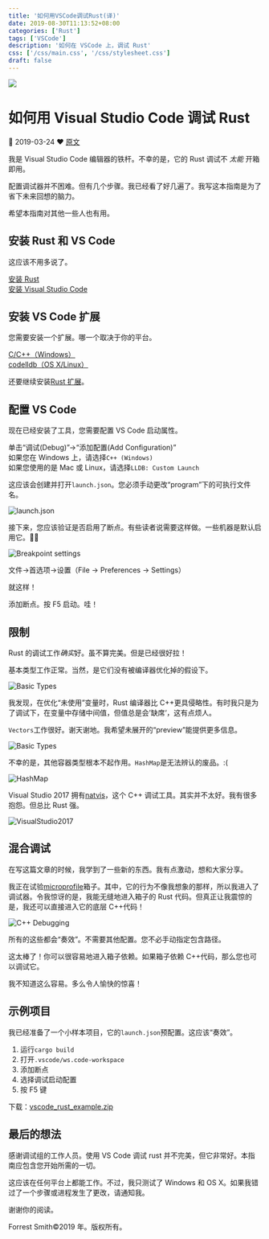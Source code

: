 ```yaml
---
title: '如何用VSCode调试Rust(译)'
date: 2019-08-30T11:13:52+08:00
categories: ['Rust']
tags: ['VSCode']
description: '如何在 VSCode 上，调试 Rust'
css: ['/css/main.css', '/css/stylesheet.css']
draft: false
---
```


![ ](https://www.forrestthewoods.com/blog/how-to-debug-rust-with-visual-studio-code/assets/img/header.png)

# 如何用 Visual Studio Code 调试 Rust

🌟 2019-03-24 ❤️ [原文][6-rs-vscode-debug]

[6-rs-vscode-debug]: https://www.forrestthewoods.com/blog/how-to-debug-rust-with-visual-studio-code/

我是 Visual Studio Code 编辑器的铁杆。不幸的是，它的 Rust 调试不 *太能* 开箱即用。

配置调试器并不困难。但有几个步骤。我已经看了好几遍了。我写这本指南是为了省下未来回想的脑力。

希望本指南对其他一些人也有用。

## 安装 Rust 和 VS Code

这应该不用多说了。

[安装 Rust](https://www.rust-lang.org/tools/install)\
[安装 Visual Studio Code](https://code.visualstudio.com/download)

## 安装 VS Code 扩展

您需要安装一个扩展。哪一个取决于你的平台。

[C/C++（Windows）](https://marketplace.visualstudio.com/items?itemName=ms-vscode.cpptools)\
[codelldb（OS X/Linux）](https://marketplace.visualstudio.com/items?itemName=vadimcn.vscode-lldb)

还要继续安装[Rust 扩展](https://marketplace.visualstudio.com/items?itemName=rust-lang.rust)。

## 配置 VS Code

现在已经安装了工具，您需要配置 VS Code 启动属性。

单击“调试(Debug)”->“添加配置(Add Configuration)”\
如果您在 Windows 上，请选择`C++ (Windows)`\
如果您使用的是 Mac 或 Linux，请选择`LLDB: Custom Launch`

这应该会创建并打开`launch.json`。您必须手动更改“program”下的可执行文件名。

![launch.json](https://www.forrestthewoods.com/blog/how-to-debug-rust-with-visual-studio-code/assets/img/01.png)

接下来，您应该验证是否启用了断点。有些读者说需要这样做。一些机器是默认启用它。🤷‍♂️

![Breakpoint settings](https://www.forrestthewoods.com/blog/how-to-debug-rust-with-visual-studio-code/assets/img/07.png)

文件->首选项->设置（File -> Preferences -> Settings）

就这样！

添加断点。按 F5 启动。哇！

## 限制

Rust 的调试工作*确实*好。虽不算完美。但是已经很好拉！

基本类型工作正常。当然，是它们没有被编译器优化掉的假设下。

![Basic Types](https://www.forrestthewoods.com/blog/how-to-debug-rust-with-visual-studio-code/assets/img/02.png)

我发现，在优化“未使用”变量时，Rust 编译器比 C++更具侵略性。有时我只是为了调试下，在变量中存储中间值，但值总是会’缺席‘，这有点烦人。

`Vectors`工作很好。谢天谢地。我希望未展开的“preview”能提供更多信息。

![Basic Types](https://www.forrestthewoods.com/blog/how-to-debug-rust-with-visual-studio-code/assets/img/03.png)

不幸的是，其他容器类型根本不起作用。`HashMap`是无法辨认的废品。:(

![HashMap](https://www.forrestthewoods.com/blog/how-to-debug-rust-with-visual-studio-code/assets/img/04.png)

Visual Studio 2017 拥有[natvis](https://docs.microsoft.com/en-us/visualstudio/debugger/create-custom-views-of-native-objects?view=vs-2017)，这个 C++ 调试工具。其实并不太好。我有很多抱怨。但总比 Rust 强。

![VisualStudio2017](https://www.forrestthewoods.com/blog/how-to-debug-rust-with-visual-studio-code/assets/img/06.png)

## 混合调试

在写这篇文章的时候，我学到了一些新的东西。我有点激动，想和大家分享。

我正在试验[microprofile](https://crates.io/crates/microprofile)箱子。其中，它的行为不像我想象的那样，所以我进入了调试器。令我惊讶的是，我能无缝地进入箱子的 Rust 代码。但真正让我震惊的是，我还可以直接进入它的底层 C++代码！

![C++ Debugging](https://www.forrestthewoods.com/blog/how-to-debug-rust-with-visual-studio-code/assets/img/05.png)

所有的这些都会“奏效”。不需要其他配置。您不必手动指定包含路径。

这太棒了！你可以很容易地进入箱子依赖。如果箱子依赖 C++代码，那么您也可以调试它。

我不知道这么容易。多么令人愉快的惊喜！

## 示例项目

我已经准备了一个小样本项目，它的`launch.json`预配置。这应该“奏效”。

1.  运行`cargo build`
2.  打开`.vscode/ws.code-workspace`
3.  添加断点
4.  选择调试启动配置
5.  按 F5 键

下载：[vscode_rust_example.zip](https://www.forrestthewoods.com/blog/how-to-debug-rust-with-visual-studio-code/assets/vscode_rust_example.zip)

## 最后的想法

感谢调试组的工作人员。使用 VS Code 调试 rust 并不完美，但它非常好。本指南应包含您开始所需的一切。

这应该在任何平台上都能工作。不过，我只测试了 Windows 和 OS X。如果我错过了一个步骤或进程发生了更改，请通知我。

谢谢你的阅读。

Forrest Smith©2019 年。版权所有。
